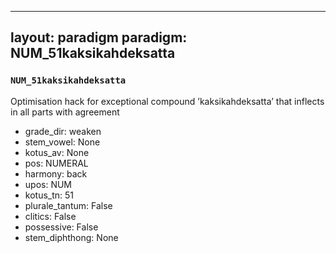 
---
layout: paradigm
paradigm: NUM_51kaksikahdeksatta
---
### ` NUM_51kaksikahdeksatta `

Optimisation hack for exceptional compound ’kaksikahdeksatta’ that inflects in all parts with agreement
* grade_dir: weaken
* stem_vowel: None
* kotus_av: None
* pos: NUMERAL
* harmony: back
* upos: NUM
* kotus_tn: 51
* plurale_tantum: False
* clitics: False
* possessive: False
* stem_diphthong: None
